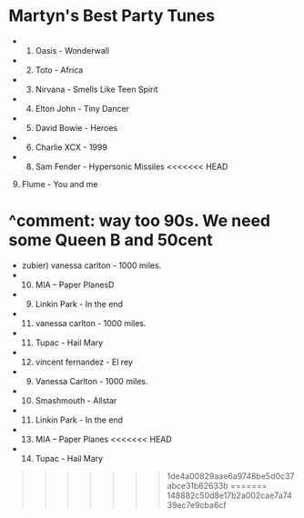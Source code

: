 
Martyn's Best Party Tunes
=========================

* 1) Oasis - Wonderwall
* 2) Toto - Africa
* 3) Nirvana - Smells Like Teen Spirit
* 4) Elton John - Tiny Dancer
* 5) David Bowie - Heroes
* 6) Charlie XCX - 1999
* 8) Sam Fender - Hypersonic Missiles
<<<<<<< HEAD
9) Flume - You and me

^comment: way too 90s. We need some Queen B and 50cent
=======
* zubier) vanessa carlton - 1000 miles.
* 10) MIA – Paper PlanesD
* 9) Linkin Park - In the end
* 11) vanessa carlton - 1000 miles.
* 11) Tupac - Hail Mary
* 12) vincent fernandez - El rey
* 9) Vanessa Carlton - 1000 miles.
* 10) Smashmouth - Allstar
* 11) Linkin Park - In the end
* 13) MIA – Paper Planes
<<<<<<< HEAD
* 14) Tupac - Hail Mary
>>>>>>> 1de4a00829aae6a9748be5d0c37abce31b62633b
=======
>>>>>>> 148882c50d8e17b2a002cae7a7439ec7e9cba6cf
